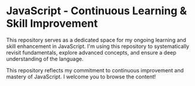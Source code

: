 # JavaScript - Continuous Learning & Skill Improvement

This repository serves as a dedicated space for my ongoing learning and skill enhancement in JavaScript. I'm using this repository to systematically revisit fundamentals, explore advanced concepts, and ensure a deep understanding of the language.


This repository reflects my commitment to continuous improvement and mastery of JavaScript. I welcome you to browse the content!
